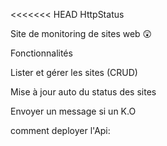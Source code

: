<<<<<<< HEAD
HttpStatus


Site de monitoring de sites web :astonished: 

Fonctionnalités

Lister et gérer les sites (CRUD)

Mise à jour auto du status des sites

Envoyer un message si un K.O


comment deployer l'Api:
